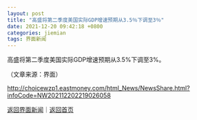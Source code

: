 ```yaml
---
layout: post
title: "高盛将第二季度美国实际GDP增速预期从3.5％下调至3％"
date: 2021-12-20 09:42:18 +0800
categories: jiemian
tags: 界面新闻
---
```

<p>高盛将第二季度美国实际GDP增速预期从3.5%下调至3%。</p><p class="em_media">（文章来源：界面）</p>

<http://choicewzp1.eastmoney.com/html_News/NewsShare.html?infoCode=NW202112202219026058>

[返回界面新闻](//finews.withounder.com/category/jiemian.html)｜[返回首页](//finews.withounder.com/)